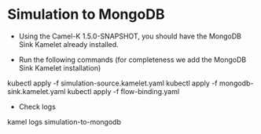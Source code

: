 # Simulation to MongoDB

- Using the Camel-K 1.5.0-SNAPSHOT, you should have the MongoDB Sink Kamelet already installed.

- Run the following commands (for completeness we add the MongoDB Sink Kamelet installation)

kubectl apply -f simulation-source.kamelet.yaml
kubectl apply -f mongodb-sink.kamelet.yaml
kubectl apply -f flow-binding.yaml

- Check logs

kamel logs simulation-to-mongodb
